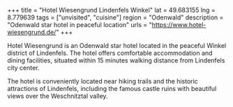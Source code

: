 +++
title = "Hotel Wiesengrund Lindenfels Winkel"
lat = 49.683155
lng = 8.779639
tags = ["unvisited", "cuisine"]
region = "Odenwald"
description = "Odenwald star hotel in peaceful location"
urls = "https://www.hotel-wiesengrund.de/"
+++

Hotel Wiesengrund is an Odenwald star hotel located in the peaceful Winkel district of Lindenfels. The hotel offers comfortable accommodation and dining facilities, situated within 15 minutes walking distance from Lindenfels city center.

The hotel is conveniently located near hiking trails and the historic attractions of Lindenfels, including the famous castle ruins with beautiful views over the Weschnitztal valley.